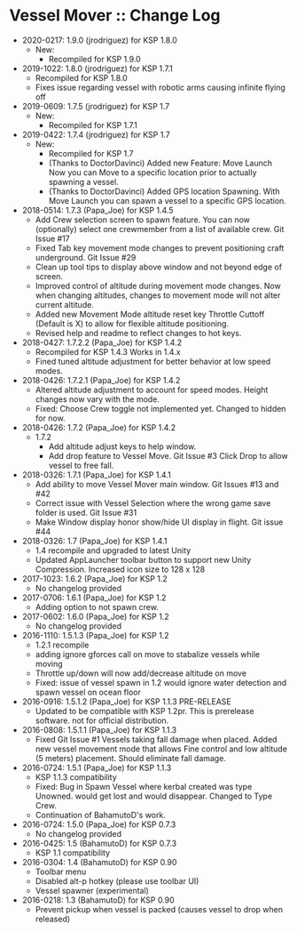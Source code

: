 # Vessel Mover :: Change Log

* 2020-0217: 1.9.0 (jrodriguez) for KSP 1.8.0
	+ New:
		- Recompiled for KSP 1.9.0
* 2019-1022: 1.8.0 (jrodriguez) for KSP 1.7.1
	+ Recompiled for KSP 1.8.0
	+ Fixes issue regarding vessel with robotic arms causing infinite flying off
* 2019-0609: 1.7.5 (jrodriguez) for KSP 1.7
	+ New:
		- Recompiled for KSP 1.7.1
* 2019-0422: 1.7.4 (jrodriguez) for KSP 1.7
	+ New:
		- Recompiled for KSP 1.7
		- (Thanks to DoctorDavinci) Added new Feature:  Move Launch  Now you can Move to a specific location prior to actually spawning a vessel.
		- (Thanks to DoctorDavinci) Added GPS location Spawning.  With Move Launch you can spawn a vessel to a specific GPS location.
* 2018-0514: 1.7.3 (Papa_Joe) for KSP 1.4.5
	+ Add Crew selection screen to spawn feature.  You can now (optionally) select one crewmember from a list of available crew. Git Issue #17
	+ Fixed Tab key movement mode changes to prevent positioning craft underground. Git Issue #29
	+ Clean up tool tips to display above window and not beyond edge of screen.
	+ Improved control of altitude during movement mode changes. Now when changing altitudes, changes to movement mode will not alter current altitude.
	+ Added new Movement Mode altitude reset key Throttle Cuttoff (Default is X) to allow for flexible altitude positioning.
	+ Revised help and readme to reflect changes to hot keys.
* 2018-0427: 1.7.2.2 (Papa_Joe) for KSP 1.4.2
	+ Recompiled for KSP 1.4.3  Works in 1.4.x
	+ Fined tuned altitude adjustment for better behavior at low speed modes.
* 2018-0426: 1.7.2.1 (Papa_Joe) for KSP 1.4.2
	+ Altered altitude adjustment to account for speed modes.  Height changes now vary with the mode.
	+ Fixed:  Choose Crew toggle not implemented yet.  Changed to hidden for now.
* 2018-0426: 1.7.2 (Papa_Joe) for KSP 1.4.2
	+ 1.7.2
		- Add altitude adjust keys to help window.
		- Add drop feature to Vessel Move.  Git Issue #3  Click Drop to allow vessel to free fall.
* 2018-0326: 1.7.1 (Papa_Joe) for KSP 1.4.1
	+ Add ability to move Vessel Mover main window. Git Issues #13 and #42
	+ Correct issue with Vessel Selection where the wrong game save folder is used.  Git Issue #31
	+ Make Window display honor show/hide UI display in flight.  Git issue #44
* 2018-0326: 1.7 (Papa_Joe) for KSP 1.4.1
	+ 1.4 recompile and upgraded to latest Unity
	+ Updated AppLauncher toolbar button to support new Unity Compression.  Increased icon size to 128 x 128
* 2017-1023: 1.6.2 (Papa_Joe) for KSP 1.2
	+ No changelog provided
* 2017-0706: 1.6.1 (Papa_Joe) for KSP 1.2
	+ Adding option to not spawn crew.
* 2017-0602: 1.6.0 (Papa_Joe) for KSP 1.2
	+ No changelog provided
* 2016-1110: 1.5.1.3 (Papa_Joe) for KSP 1.2
	+ 1.2.1 recompile
	+ adding ignore gforces call on move to stabalize vessels while moving
	+ Throttle up/down will now add/decrease altitude on move
	+ Fixed: issue of vessel spawn in 1.2 would ignore water detection and spawn vessel on ocean floor
* 2016-0916: 1.5.1.2 (Papa_Joe) for KSP 1.1.3 PRE-RELEASE
	+ Updated to be compatible with KSP 1.2pr.  This is prerelease software.  not for official distribution.
* 2016-0808: 1.5.1.1 (Papa_Joe) for KSP 1.1.3
	+ Fixed Git Issue #1 Vessels taking fall damage when placed.  Added new vessel movement mode that allows Fine control and low altitude (5 meters) placement.  Should eliminate fall damage.
* 2016-0724: 1.5.1 (Papa_Joe) for KSP 1.1.3
	+ KSP 1.1.3 compatibility
	+ Fixed: Bug in Spawn Vessel where kerbal created was type Unowned.  would get lost and would disappear.  Changed to Type Crew.
	+ Continuation of BahamutoD's work.
* 2016-0724: 1.5.0 (Papa_Joe) for KSP 0.7.3
	+ No changelog provided
* 2016-0425: 1.5 (BahamutoD) for KSP 0.7.3
	+ KSP 1.1 compatibility
* 2016-0304: 1.4 (BahamutoD) for KSP 0.90
	+ Toolbar menu
	+ Disabled alt-p hotkey (please use toolbar UI)
	+ Vessel spawner (experimental)
* 2016-0218: 1.3 (BahamutoD) for KSP 0.90
	+ Prevent pickup when vessel is packed (causes vessel to drop when released)
